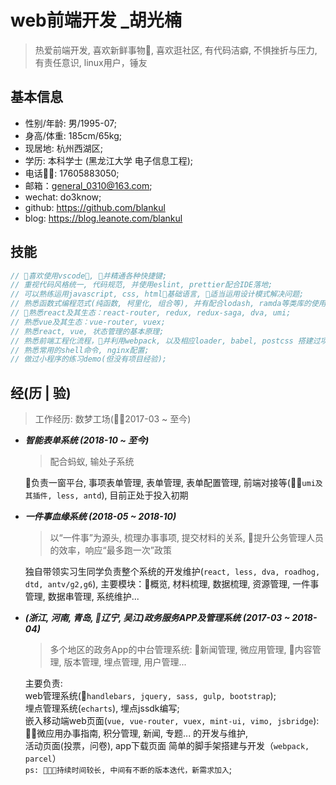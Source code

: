 # web前端开发 _胡光楠

> 热爱前端开发, 喜欢新鲜事物, 喜欢逛社区, 有代码洁癖, 不惧挫折与压力, 有责任意识, linux用户，锤友

## 基本信息

- 性别/年龄: 男/1995-07;
- 身高/体重: 185cm/65kg;
- 现居地: 杭州西湖区;
- 学历: 本科学士 (黑龙江大学 电子信息工程);
- 电话: 17605883050;
- 邮箱：general_0310@163.com;
- wechat: do3know;
- github: https://github.com/blankul
- blog: https://blog.leanote.com/blankul

## 技能

```javascript
// 喜欢使用vscode, 并精通各种快捷键;
// 重视代码风格统一, 代码规范, 并使用eslint, prettier配合IDE落地;
// 可以熟练运用javascript, css, html基础语言, 适当运用设计模式解决问题;
// 熟悉函数式编程范式(纯函数, 柯里化, 组合等), 并有配合lodash, ramda等类库的使用
// 熟悉react及其生态：react-router, redux, redux-saga, dva, umi;
// 熟悉vue及其生态：vue-router, vuex;
// 熟悉react, vue, 状态管理的基本原理;
// 熟悉前端工程化流程，并利用webpack, 以及相应loader, babel, postcss 搭建过项目脚手架;
// 熟悉常用的shell命令, nginx配置;
// 做过小程序的练习demo(但没有项目经验);
```

## 经(历 | 验)

> 工作经历: 数梦工场(2017-03 ~ 至今)

- ***智能表单系统 (2018-10 ~ 至今)***  
  > 配合蚂蚁, 输处子系统

  负责一窗平台, 事项表单管理, 表单管理, 表单配置管理, 前端对接等(`umi及其插件, less, antd`), 目前正处于投入初期
- ***一件事血缘系统 (2018-05 ~ 2018-10)***  
  > 以“一件事”为源头, 梳理办事事项, 提交材料的关系, 提升公务管理人员的效率，响应“最多跑一次”政策

  独自带领实习生同学负责整个系统的开发维护(`react, less, dva, roadhog, dtd, antv/g2,g6`), 主要模块：概览, 材料梳理, 数据梳理, 资源管理, 一件事管理, 数据串管理, 系统维护...
- ***(浙江, 河南, 青岛, 辽宁, 吴江)政务服务APP及管理系统 (2017-03 ~ 2018-04)***  
  > 多个地区的政务App的中台管理系统: 新闻管理, 微应用管理, 内容管理, 版本管理, 埋点管理, 用户管理...

  主要负责:  
  web管理系统(`handlebars, jquery, sass, gulp, bootstrap`);  
  埋点管理系统(`echarts`), 埋点jssdk编写;  
  嵌入移动端web页面(`vue, vue-router, vuex, mint-ui, vimo, jsbridge`): 微应用办事指南, 积分管理, 新闻, 专题... 的开发与维护,  
  活动页面(投票，问卷), app下载页面 简单的脚手架搭建与开发（`webpack, parcel`）  
  `ps: 持续时间较长, 中间有不断的版本迭代，新需求加入`;  
